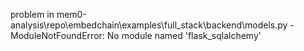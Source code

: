 problem in mem0-analysis\repo\embedchain\examples\full_stack\backend\models.py - ModuleNotFoundError: No module named 'flask_sqlalchemy'

